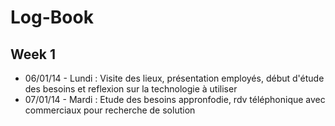 Log-Book
=========

## Week 1
* 06/01/14 - Lundi : Visite des lieux, présentation employés, début d'étude des besoins et reflexion sur la technologie à utiliser
* 07/01/14 - Mardi : Etude des besoins appronfodie, rdv téléphonique avec commerciaux pour recherche de solution
